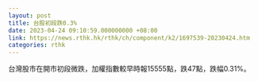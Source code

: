 ```yaml
---
layout: post
title: 台股初段跌0.3%
date: 2023-04-24 09:10:59.000000000 +08:00
link: https://news.rthk.hk/rthk/ch/component/k2/1697539-20230424.htm
categories: rthk
---
```


台灣股市在開市初段微跌，加權指數較早時報15555點，跌47點，跌幅0.31%。
